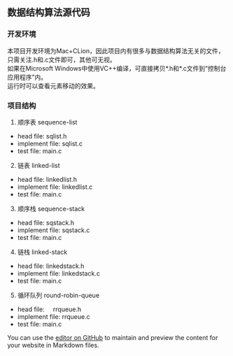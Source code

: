 ﻿## 数据结构算法源代码

### 开发环境  
  本项目开发环境为Mac+CLion，因此项目内有很多与数据结构算法无关的文件，只需关注.h和.c文件即可，其他可无视。  
  如果在Microsoft Windows中使用VC++编译，可直接拷贝*.h和*.c文件到“控制台应用程序”内。  
  运行时可以查看元素移动的效果。

### 项目结构  

1. 顺序表 sequence-list
- head file:      sqlist.h
- implement file: sqlist.c
- test file:      main.c

2. 链表 linked-list
- head file:      linkedlist.h
- implement file: linkedlist.c
- test file:      main.c

3. 顺序栈 sequence-stack  
- head file:      sqstack.h
- implement file: sqstack.c
- test file:      main.c

4. 链栈 linked-stack  
- head file:      linkedstack.h
- implement file: linkedstack.c
- test file:      main.c

5. 循环队列 round-robin-queue  
- head file:      rrqueue.h
- implement file: rrqueue.c
- test file:      main.c



You can use the [editor on GitHub](https://github.com/houor/data-structure/edit/master/README.md) to maintain and preview the content for your website in Markdown files.
